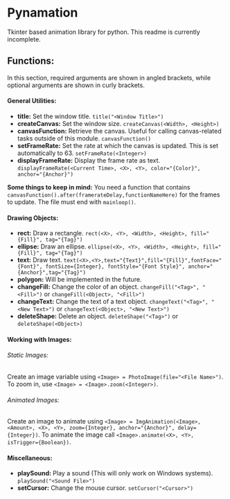 # Pynamation
Tkinter based animation library for python. This readme is currently incomplete.

## Functions:
In this section, required arguments are shown in angled brackets, while optional arguments are shown in curly brackets.

#### General Utilities:
* **title:** Set the window title. `title("<Window Title>")`
* **createCanvas:** Set the window size. `createCanvas(<Width>, <Height>)`
* **canvasFunction:** Retrieve the canvas. Useful for calling canvas-related tasks outside of this module. `canvasFunction()`
* **setFrameRate:** Set the rate at which the canvas is updated. This is set automatically to 63. `setFrameRate(<Integer>)`
* **displayFrameRate:** Display the frame rate as text. `displayFrameRate(<Current Time>, <X>, <Y>, color="{Color}", anchor="{Anchor}")`
 
**Some things to keep in mind:**
You need a function that contains `canvasFunction().after(framerateDelay,functionNameHere)` for the frames to update. The file must end with `mainloop()`.

#### Drawing Objects:
* **rect:** Draw a rectangle. `rect(<X>, <Y>, <Width>, <Height>, fill="{Fill}", tag="{Tag}")`
* **ellipse:** Draw an ellipse. `ellipse(<X>, <Y>, <Width>, <Height>, fill="{Fill}", tag="{Tag}")`
* **text:** Draw text. `text(<X>,<Y>,text="{Text}",fill="{Fill}",fontFace="{Font}", fontSize={Integer}, fontStyle="{Font Style}", anchor="{Anchor}",tag="{Tag}")`
* **polygon:** Will be implemented in the future.
* **changeFill:** Change the color of an object. `changeFill("<Tag>", "<Fill>")` or `changeFill(<Object>, "<Fill>")`
* **changeText:** Change the text of a text object. `changeText("<Tag>", "<New Text>")` or `changeText(<Object>, "<New Text>")`
* **deleteShape:** Delete an object. `deleteShape("<Tag>")` or `deleteShape(<Object>)`

#### Working with Images:
###### Static Images:
Create an image variable using `<Image> = PhotoImage(file="<File Name>")`.
To zoom in, use `<Image> = <Image>.zoom(<Integer>)`.
###### Animated Images:
Create an image to animate using `<Image> = ImgAnimation(<Image>, <Amount>, <X>, <Y>, zoom={Integer}, anchor="{Anchor}", delay={Integer})`.
To animate the image call `<Image>.animate(<X>, <Y>, isTrigger={Boolean})`.

#### Miscellaneous:
* **playSound:** Play a sound (This will only work on Windows systems). `playSound("<Sound File>")`
* **setCursor:** Change the mouse cursor. `setCursor("<Cursor>")`